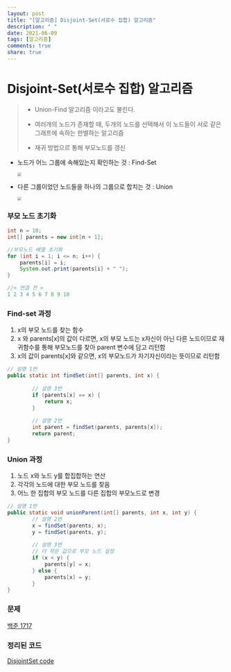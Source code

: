 ```yaml
---
layout: post
title: "[알고리즘] Disjoint-Set(서로수 집합) 알고리즘"
description: " "
date: 2021-06-09
tags: [알고리즘]
comments: true
share: true
---
```


# Disjoint-Set(서로수 집합) 알고리즘

> - Union-Find 알고리즘 이라고도 불린다.
>
> * 여러개의 노드가 존재할 때, 두개의 노드를 선택해서 이 노드들이 서로 같은 그래프에 속하는 판별하는 알고리즘
>
> * 재귀 방법으르 통해 부모노드를 갱신



* 노드가 어느 그룹에 속해있는지 확인하는 것 : Find-Set

  <img src="./image/disjoint1.PNG" style="zoom:50%;" />

* 다른 그룹이었던 노드들을 하나의 그룹으로 합치는 것 : Union

  <img src="./image/disjoint2.PNG" style="zoom:50%;" />



### 부모 노드 초기화

```java
int n = 10;
int[] parents = new int[n + 1];

//부모노드 배열 초기화
for (int i = 1; i <= n; i++) {
	parents[i] = i;
	System.out.print(parents[i] + " ");
}

//< 연결 전 >
1 2 3 4 5 6 7 8 9 10 
```



### Find-set 과정

1. x의 부모 노드를 찾는 함수
2. x 와 parents[x]의 값이 다르면, x의 부모 노드는 x자신이 아닌 다른 노드이므로 재귀함수를 통해 부모노드를 찾아 parent 변수에 담고 리턴함
3. x의 값이 parents[x]와 같으면, x의 부모노드가 자기자신이라는 뜻이므로 리턴함

```java
// 설명 1번
public static int findSet(int[] parents, int x) {
		
		// 설명 3번
		if (parents[x] == x) {
			return x;
		}
		
		// 설명 2번
		int parent = findSet(parents, parents[x]);
		return parent;
}
```



### Union 과정

1. 노드 x와 노드 y를 합집합하는 연산
2. 각각의 노드에 대한 부모 노드를 찾음
3. 어느 한 집합의 부모 노드를 다른 집합의 부모노드로 변경

```java
// 설명 1번
public static void unionParent(int[] parents, int x, int y) {
		// 설명 2번
		x = findSet(parents, x);
		y = findSet(parents, y);
		
		// 설명 3번
		// 더 작은 값으로 부모 노드 설정
		if (x < y) {
			parents[y] = x;
		} else {
			parents[x] = y;
		}
}
```





### 문제

[백준 1717](https://www.acmicpc.net/problem/1717)

### 정리된 코드

[DisjointSet code](https://github.com/kyun9/PracticeAlgorithm/blob/master/src/Alone/Disjoint_Set.java)

